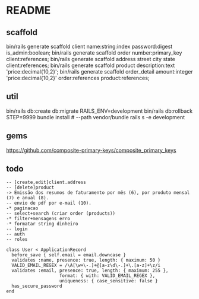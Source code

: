 # README

## scaffold
bin/rails generate scaffold client name:string:index password:digest is_admin:boolean;
bin/rails generate scaffold order number:primary_key client:references;
bin/rails generate scaffold address street city state client:references;
bin/rails generate scaffold product description:text 'price:decimal{10,2}';
bin/rails generate scaffold order_detail amount:integer 'price:decimal{10,2}' order:references product:references;

## util
bin/rails db:create db:migrate RAILS_ENV=development
bin/rails db:rollback STEP=9999
bundle install # --path vendor/bundle
rails s -e development

## gems
https://github.com/composite-primary-keys/composite_primary_keys




## todo
```
-- [create,edit]client.address
-- [delete]product
-> Emissão dos resumos de faturamento por mês (6), por produto mensal (7) e anual (8).
-- envio de pdf por e-mail (10).
-* paginacao
-- select+search (criar order (products))
-* filter+mensagens erro
-* formatar string dinheiro
-- login
-- auth
-- roles
```


  ```
  class User < ApplicationRecord
    before_save { self.email = email.downcase }
    validates :name, presence: true, length: { maximum: 50 }
    VALID_EMAIL_REGEX = /\A[\w+\-.]+@[a-z\d\-.]+\.[a-z]+\z/i
    validates :email, presence: true, length: { maximum: 255 },
                      format: { with: VALID_EMAIL_REGEX },
                      uniqueness: { case_sensitive: false }
    has_secure_password
  end
  ```

